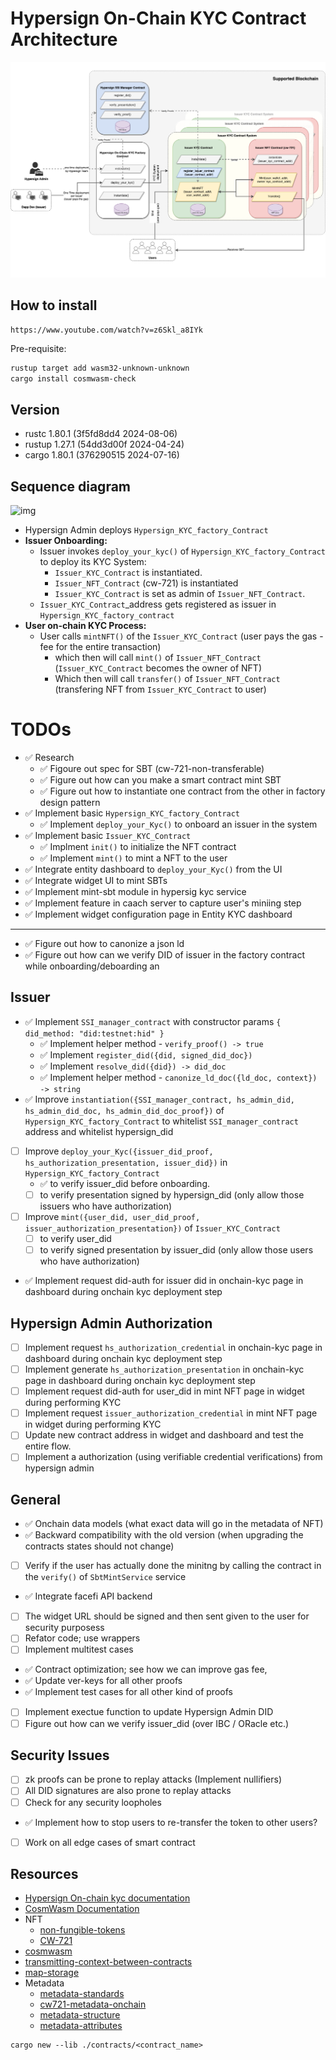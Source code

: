 # Hypersign On-Chain KYC Contract Architecture

![img](./docs/hypersign-kyc-cosm-wasm-contracts-Page-3.drawio.png)



## How to install 

```
https://www.youtube.com/watch?v=z6Skl_a8IYk
```

Pre-requisite: 

```bash
rustup target add wasm32-unknown-unknown
cargo install cosmwasm-check
```

## Version 

- rustc 1.80.1 (3f5fd8dd4 2024-08-06)
- rustup 1.27.1 (54dd3d00f 2024-04-24)
- cargo 1.80.1 (376290515 2024-07-16)

## Sequence diagram 

![img](./docs/hypersign-multi-tenant-ssi-infra.png)

- Hypersign Admin deploys `Hypersign_KYC_factory_Contract`
- **Issuer Onboarding:**
    - Issuer invokes `deploy_your_kyc()` of `Hypersign_KYC_factory_Contract` to deploy its KYC System:
        - `Issuer_KYC_Contract` is instantiated.
        - `Issuer_NFT_Contract` (cw-721) is instantiated 
        - `Issuer_KYC_Contract` is set as admin of `Issuer_NFT_Contract`.
    - `Issuer_KYC_Contract`_address  gets registered as issuer in `Hypersign_KYC_factory_contract`
- **User on-chain KYC Process:**
    - User calls `mintNFT()` of the `Issuer_KYC_Contract` (user pays the gas - fee for the entire transaction)
        - which then will call `mint()` of `Issuer_NFT_Contract` (`Issuer_KYC_Contract` becomes the owner of NFT)
        - Which then will call `transfer()` of `Issuer_NFT_Contract` (transfering NFT from `Issuer_KYC_Contract` to user)


# TODOs

- :white_check_mark: Research
    - :white_check_mark: Figoure out spec for SBT (cw-721-non-transferable)
    - :white_check_mark: Figure out how can you make a smart contract mint SBT
    - :white_check_mark: Figure out how to instantiate one contract from the other in factory design pattern
- :white_check_mark: Implement  basic `Hypersign_KYC_factory_Contract`
    - :white_check_mark: Implement  `deploy_your_Kyc()` to onboard an issuer in the system 
- :white_check_mark: Implement basic `Issuer_KYC_Contract`
    - :white_check_mark: Implment `init()` to initialize the NFT contract
    - :white_check_mark: Implement `mint()` to mint a NFT to the user
- :white_check_mark: Integrate entity dashboard to `deploy_your_Kyc()` from the UI
- :white_check_mark: Integrate widget UI to mint SBTs
- :white_check_mark: Implement mint-sbt module in hypersig kyc service 
- :white_check_mark: Implement feature in caach server to capture user's miniing step
- :white_check_mark: Implement widget configuration page in Entity KYC dashboard
----------------------------------------------------------------
- :white_check_mark: Figure out how to canonize a json ld
- :white_check_mark: Figure out how can we verify DID of issuer in the factory contract while onboarding/deboarding an 

Issuer
----------------------------------------------------------------
- :white_check_mark: Implement `SSI_manager_contract` with constructor params `{ did_method: "did:testnet:hid" }`
    - :white_check_mark: Implement helper method - `verify_proof() -> true`
    - :white_check_mark: Implement `register_did({did, signed_did_doc})`
    - :white_check_mark: Implement `resolve_did({did}) -> did_doc`
    - :white_check_mark: Implement helper method - `canonize_ld_doc({ld_doc, context}) -> string`
- :white_check_mark: Improve `instantiation({SSI_manager_contract, hs_admin_did, hs_admin_did_doc, hs_admin_did_doc_proof})` of `Hypersign_KYC_factory_Contract` to whitelist `SSI_manager_contract` address and whitelist hypersign_did
- [ ] Improve `deploy_your_Kyc({issuer_did_proof, hs_authorization_presentation, issuer_did})` in `Hypersign_KYC_factory_Contract` 
    - :white_check_mark: to verify issuer_did before onboarding.
    - [ ] to verify presentation signed by hypersign_did (only allow those issuers who have authorization)
- [ ] Improve `mint({user_did, user_did_proof, issuer_authorization_presentation})` of `Issuer_KYC_Contract` 
    - [ ] to verify user_did
    - [ ] to verify signed presentation by issuer_did (only allow those users who have authorization)
- :white_check_mark: Implement request did-auth for issuer did in onchain-kyc page in dashboard during onchain kyc deployment step

Hypersign Admin Authorization
------ 

- [ ] Implement request `hs_authorization_credential` in onchain-kyc page in dashboard during onchain kyc deployment step
- [ ] Implement generate `hs_authorization_presentation` in onchain-kyc page in dashboard during onchain kyc deployment step
- [ ] Implement request did-auth for user_did in mint NFT page in widget during performing KYC
- [ ] Implement request `issuer_authorization_credential` in mint NFT page in widget during performing KYC
- [ ] Update new contract address in widget and dashboard and test the entire flow.
- [ ] Implement a authorization (using verifiable credential verifications) from hypersign admin 

General
-------
- :white_check_mark: Onchain data models (what exact data will go in the metadata of NFT)
- :white_check_mark: Backward compatibility with the old version (when upgrading the contracts states should not change)
- [ ] Verify if the user has actually done the minitng by calling the contract in the `verify()` of `SbtMintService` service
- :white_check_mark: Integrate facefi API backend
- [ ] The widget URL should be signed and then sent given to the user for security purposess
- [ ] Refator code; use wrappers
- [ ] Implement multitest cases 
- :white_check_mark: Contract optimization; see how we can improve gas fee, 
- :white_check_mark: Update ver-keys for all other proofs
- :white_check_mark: Implement test cases for all other kind of proofs
- [ ] Implement exectue function to update Hypersign Admin DID
- [ ] Figure out how can we verify issuer_did (over IBC / ORacle etc.)

Security Issues
-------

- [ ] zk proofs can be prone to replay attacks (Implement nullifiers)
- [ ] All DID signatures are also prone to replay attacks
- [ ] Check for any security loopholes
- :white_check_mark: Implement how to stop users to re-transfer the token to other users? 
- [ ] Work on all edge cases of smart contract

## Resources

- [Hypersign On-chain kyc documentation](https://docs.google.com/document/d/1Gso6w9mbkRlv6bvyQDnrhqZhmoD9WOhleY3p2LVIJOQ/edit#heading=h.1krz9xs6n001)
- [CosmWasm Documentation](https://docs.cosmwasm.com/docs/smart-contracts/state/cw-plus)
- NFT
    - [non-fungible-tokens](https://docs.aura.network/developer/tutorials/non-fungible-tokens/instantiate)
    - [CW-721](https://github.com/public-awesome/cw-nfts/blob/main/packages/cw721/README.md)
- [cosmwasm](https://book.cosmwasm.com)
- [transmitting-context-between-contracts](https://docs.burnt.com/xion/develop/cosmwasm-resources/contract-semantics/message/submessages#transmitting-context-between-contracts)
- [map-storage](https://book.cosmwasm.com/cross-contract/map-storage.html)
- Metadata
    - [metadata-standards](https://docs.opensea.io/docs/metadata-standards)
    - [cw721-metadata-onchain](https://github.com/public-awesome/cw-nfts/tree/v0.9.3/contracts/cw721-metadata-onchain)
    - [metadata-structure](https://docs.opensea.io/docs/metadata-standards#metadata-structure)
    - [metadata-attributes](https://docs.opensea.io/docs/metadata-standards#attributes)






```
cargo new --lib ./contracts/<contract_name>
```